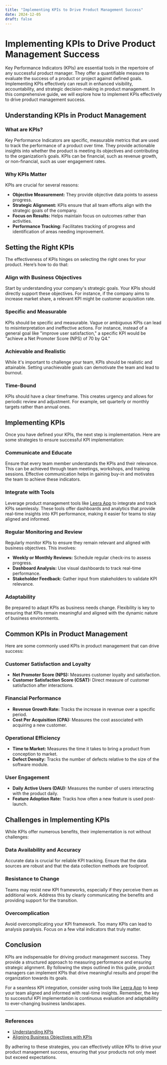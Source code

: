 ```yaml
---
title: "Implementing KPIs to Drive Product Management Success"
date: 2024-12-05
draft: false
---
```

# Implementing KPIs to Drive Product Management Success

Key Performance Indicators (KPIs) are essential tools in the repertoire of any successful product manager. They offer a quantifiable measure to evaluate the success of a product or project against defined goals. Implementing KPIs effectively can result in enhanced visibility, accountability, and strategic decision-making in product management. In this comprehensive guide, we will explore how to implement KPIs effectively to drive product management success.

## Understanding KPIs in Product Management

### What are KPIs?

Key Performance Indicators are specific, measurable metrics that are used to track the performance of a product over time. They provide actionable insights into whether the product is meeting its objectives and contributing to the organization’s goals. KPIs can be financial, such as revenue growth, or non-financial, such as user engagement rates.

### Why KPIs Matter

KPIs are crucial for several reasons:

- **Objective Measurement:** They provide objective data points to assess progress.
- **Strategic Alignment:** KPIs ensure that all team efforts align with the strategic goals of the company.
- **Focus on Results:** Helps maintain focus on outcomes rather than activities.
- **Performance Tracking:** Facilitates tracking of progress and identification of areas needing improvement.

## Setting the Right KPIs

The effectiveness of KPIs hinges on selecting the right ones for your product. Here’s how to do that:

### Align with Business Objectives

Start by understanding your company's strategic goals. Your KPIs should directly support these objectives. For instance, if the company aims to increase market share, a relevant KPI might be customer acquisition rate.

### Specific and Measurable

KPIs should be specific and measurable. Vague or ambiguous KPIs can lead to misinterpretation and ineffective actions. For instance, instead of a general goal like "improve user satisfaction," a specific KPI would be "achieve a Net Promoter Score (NPS) of 70 by Q4."

### Achievable and Realistic

While it's important to challenge your team, KPIs should be realistic and attainable. Setting unachievable goals can demotivate the team and lead to burnout.

### Time-Bound

KPIs should have a clear timeframe. This creates urgency and allows for periodic review and adjustment. For example, set quarterly or monthly targets rather than annual ones.

## Implementing KPIs

Once you have defined your KPIs, the next step is implementation. Here are some strategies to ensure successful KPI implementation:

### Communicate and Educate

Ensure that every team member understands the KPIs and their relevance. This can be achieved through team meetings, workshops, and training sessions. Effective communication helps in gaining buy-in and motivates the team to achieve these indicators.

### Integrate with Tools

Leverage product management tools like [Leera App](https://leera.app) to integrate and track KPIs seamlessly. These tools offer dashboards and analytics that provide real-time insights into KPI performance, making it easier for teams to stay aligned and informed.

### Regular Monitoring and Review

Regularly monitor KPIs to ensure they remain relevant and aligned with business objectives. This involves:
- **Weekly or Monthly Reviews:** Schedule regular check-ins to assess progress.
- **Dashboard Analysis:** Use visual dashboards to track real-time performance.
- **Stakeholder Feedback:** Gather input from stakeholders to validate KPI relevance.

### Adaptability

Be prepared to adapt KPIs as business needs change. Flexibility is key to ensuring that KPIs remain meaningful and aligned with the dynamic nature of business environments.

## Common KPIs in Product Management

Here are some commonly used KPIs in product management that can drive success:

### Customer Satisfaction and Loyalty

- **Net Promoter Score (NPS):** Measures customer loyalty and satisfaction.
- **Customer Satisfaction Score (CSAT):** Direct measure of customer satisfaction after interactions.

### Financial Performance

- **Revenue Growth Rate:** Tracks the increase in revenue over a specific period.
- **Cost Per Acquisition (CPA):** Measures the cost associated with acquiring a new customer.

### Operational Efficiency

- **Time to Market:** Measures the time it takes to bring a product from conception to market.
- **Defect Density:** Tracks the number of defects relative to the size of the software module.

### User Engagement

- **Daily Active Users (DAU):** Measures the number of users interacting with the product daily.
- **Feature Adoption Rate:** Tracks how often a new feature is used post-launch.

## Challenges in Implementing KPIs

While KPIs offer numerous benefits, their implementation is not without challenges:

### Data Availability and Accuracy

Accurate data is crucial for reliable KPI tracking. Ensure that the data sources are robust and that the data collection methods are foolproof.

### Resistance to Change

Teams may resist new KPI frameworks, especially if they perceive them as additional work. Address this by clearly communicating the benefits and providing support for the transition.

### Overcomplication

Avoid overcomplicating your KPI framework. Too many KPIs can lead to analysis paralysis. Focus on a few vital indicators that truly matter.

## Conclusion

KPIs are indispensable for driving product management success. They provide a structured approach to measuring performance and ensuring strategic alignment. By following the steps outlined in this guide, product managers can implement KPIs that drive meaningful results and propel the organization towards its goals.

For a seamless KPI integration, consider using tools like [Leera App](https://leera.app) to keep your team aligned and informed with real-time insights. Remember, the key to successful KPI implementation is continuous evaluation and adaptability to ever-changing business landscapes.

---

### References
- [Understanding KPIs](https://www.cio.com/article/3279722/what-are-kpis-a-comprehensive-guide-to-key-performance-indicators.html)
- [Aligning Business Objectives with KPIs](https://www.forbes.com/sites/bernardmarr/2018/08/27/key-performance-indicators-kpis-the-360-guide/?sh=3b8b3b8c5a06)

By adhering to these strategies, you can effectively utilize KPIs to drive your product management success, ensuring that your products not only meet but exceed expectations.
